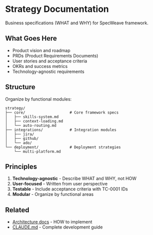 # Strategy Documentation

Business specifications (WHAT and WHY) for SpecWeave framework.

## What Goes Here

- Product vision and roadmap
- PRDs (Product Requirements Documents)
- User stories and acceptance criteria
- OKRs and success metrics
- Technology-agnostic requirements

## Structure

Organize by functional modules:
```
strategy/
├── core/                    # Core framework specs
│   ├── skills-system.md
│   ├── context-loading.md
│   └── auto-routing.md
├── integrations/            # Integration modules
│   ├── jira/
│   ├── github/
│   └── ado/
└── deployment/              # Deployment strategies
    └── multi-platform.md
```

## Principles

1. **Technology-agnostic** - Describe WHAT and WHY, not HOW
2. **User-focused** - Written from user perspective
3. **Testable** - Include acceptance criteria with TC-0001 IDs
4. **Modular** - Organize by functional areas

## Related

- [Architecture docs](../architecture/index.md) - HOW to implement
- [CLAUDE.md](../../../CLAUDE.md) - Complete development guide
